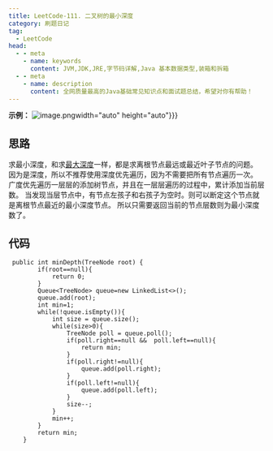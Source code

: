 ```yaml
---
title: LeetCode-111. 二叉树的最小深度
category: 刷题日记
tag:
  - LeetCode
head:
  - - meta
    - name: keywords
      content: JVM,JDK,JRE,字节码详解,Java 基本数据类型,装箱和拆箱
  - - meta
    - name: description
      content: 全网质量最高的Java基础常见知识点和面试题总结，希望对你有帮助！
---
```

**示例：**
![image.png](https://www.leyuna.xyz/image/2021-09-26/image.png)width="auto" height="auto"}}}
## 思路
求最小深度，和求[最大深度](https://leyuna.xyz/#/blog?blogId=25)一样，都是求离根节点最远或最近叶子节点的问题。
因为是深度，所以不推荐使用深度优先遍历，因为不需要把所有节点遍历一次。
广度优先遍历一层层的添加树节点，并且在一层层遍历的过程中，累计添加当前层数。
当发现当层节点中，有节点左孩子和右孩子为空时。则可以断定这个节点就是离根节点最近的最小深度节点。
所以只需要返回当前的节点层数则为最小深度数了。
## 代码
```
 public int minDepth(TreeNode root) {
        if(root==null){
            return 0;
        }
        Queue<TreeNode> queue=new LinkedList<>();
        queue.add(root);
        int min=1;
        while(!queue.isEmpty()){
            int size = queue.size();
            while(size>0){
                TreeNode poll = queue.poll();
                if(poll.right==null &&  poll.left==null){
                    return min;
                }
                if(poll.right!=null){
                    queue.add(poll.right);
                }
                if(poll.left!=null){
                    queue.add(poll.left);
                }
                size--;
            }
            min++;
        }
        return min;
    }
```

